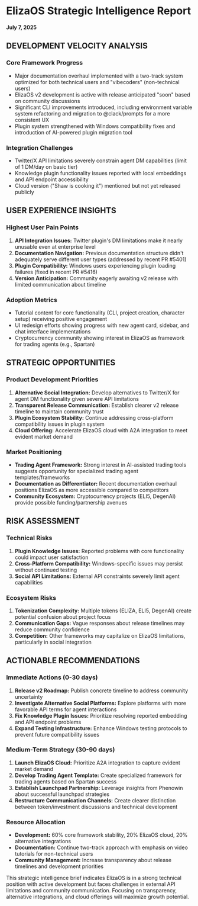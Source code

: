 # ElizaOS Strategic Intelligence Report
**July 7, 2025**

## DEVELOPMENT VELOCITY ANALYSIS

### Core Framework Progress
- Major documentation overhaul implemented with a two-track system optimized for both technical users and "vibecoders" (non-technical users)
- ElizaOS v2 development is active with release anticipated "soon" based on community discussions
- Significant CLI improvements introduced, including environment variable system refactoring and migration to @clack/prompts for a more consistent UX
- Plugin system strengthened with Windows compatibility fixes and introduction of AI-powered plugin migration tool

### Integration Challenges
- Twitter/X API limitations severely constrain agent DM capabilities (limit of 1 DM/day on basic tier)
- Knowledge plugin functionality issues reported with local embeddings and API endpoint accessibility
- Cloud version ("Shaw is cooking it") mentioned but not yet released publicly

## USER EXPERIENCE INSIGHTS

### Highest User Pain Points
1. **API Integration Issues:** Twitter plugin's DM limitations make it nearly unusable even at enterprise level
2. **Documentation Navigation:** Previous documentation structure didn't adequately serve different user types (addressed by recent PR #5401)
3. **Plugin Compatibility:** Windows users experiencing plugin loading failures (fixed in recent PR #5416)
4. **Version Anticipation:** Community eagerly awaiting v2 release with limited communication about timeline

### Adoption Metrics
- Tutorial content for core functionality (CLI, project creation, character setup) receiving positive engagement
- UI redesign efforts showing progress with new agent card, sidebar, and chat interface implementations
- Cryptocurrency community showing interest in ElizaOS as framework for trading agents (e.g., Spartan)

## STRATEGIC OPPORTUNITIES

### Product Development Priorities
1. **Alternative Social Integration:** Develop alternatives to Twitter/X for agent DM functionality given severe API limitations
2. **Transparent Release Communication:** Establish clearer v2 release timeline to maintain community trust
3. **Plugin Ecosystem Stability:** Continue addressing cross-platform compatibility issues in plugin system
4. **Cloud Offering:** Accelerate ElizaOS cloud with A2A integration to meet evident market demand

### Market Positioning
- **Trading Agent Framework:** Strong interest in AI-assisted trading tools suggests opportunity for specialized trading agent templates/frameworks
- **Documentation as Differentiator:** Recent documentation overhaul positions ElizaOS as more accessible compared to competitors
- **Community Ecosystem:** Cryptocurrency projects (ELI5, DegenAI) provide possible funding/partnership avenues

## RISK ASSESSMENT

### Technical Risks
1. **Plugin Knowledge Issues:** Reported problems with core functionality could impact user satisfaction
2. **Cross-Platform Compatibility:** Windows-specific issues may persist without continued testing
3. **Social API Limitations:** External API constraints severely limit agent capabilities

### Ecosystem Risks
1. **Tokenization Complexity:** Multiple tokens (ELIZA, ELI5, DegenAI) create potential confusion about project focus
2. **Communication Gaps:** Vague responses about release timelines may reduce community confidence
3. **Competition:** Other frameworks may capitalize on ElizaOS limitations, particularly in social integration

## ACTIONABLE RECOMMENDATIONS

### Immediate Actions (0-30 days)
1. **Release v2 Roadmap:** Publish concrete timeline to address community uncertainty
2. **Investigate Alternative Social Platforms:** Explore platforms with more favorable API terms for agent interactions
3. **Fix Knowledge Plugin Issues:** Prioritize resolving reported embedding and API endpoint problems
4. **Expand Testing Infrastructure:** Enhance Windows testing protocols to prevent future compatibility issues

### Medium-Term Strategy (30-90 days)
1. **Launch ElizaOS Cloud:** Prioritize A2A integration to capture evident market demand
2. **Develop Trading Agent Template:** Create specialized framework for trading agents based on Spartan success
3. **Establish Launchpad Partnership:** Leverage insights from Phenowin about successful launchpad strategies
4. **Restructure Communication Channels:** Create clearer distinction between token/investment discussions and technical development

### Resource Allocation
- **Development:** 60% core framework stability, 20% ElizaOS cloud, 20% alternative integrations
- **Documentation:** Continue two-track approach with emphasis on video tutorials for non-technical users
- **Community Management:** Increase transparency about release timelines and development priorities

This strategic intelligence brief indicates ElizaOS is in a strong technical position with active development but faces challenges in external API limitations and community communication. Focusing on transparency, alternative integrations, and cloud offerings will maximize growth potential.